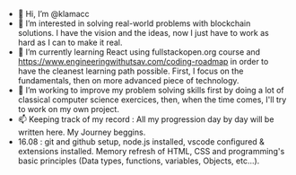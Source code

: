 - 👋 Hi, I’m @klamacc
- 👀 I’m interested in solving real-world problems with blockchain solutions. I have the vision and the ideas, now I just have to work as hard as I can to make it real.
- 🌱 I’m currently learning React using fullstackopen.org course and https://www.engineeringwithutsav.com/coding-roadmap in order to have the cleanest learning path possible. First, I focus on the fundamentals, then on more advanced piece of technology. 
- 💞️ I’m working to improve my problem solving skills first by doing a lot of classical computer science exercices, then, when the time comes, I'll try to work on my own project.
- 📫 Keeping track of my record : All my progression day by day will be written here. My Journey beggins.
- 16.08 : git and github setup, node.js installed, vscode configured & extensions installed. Memory refresh of HTML, CSS and programming's basic principles (Data types, functions, variables, Objects, etc...).
<!---
klamacc/klamacc is a ✨ special ✨ repository because its `README.md` (this file) appears on your GitHub profile.
You can click the Preview link to take a look at your changes.
--->
